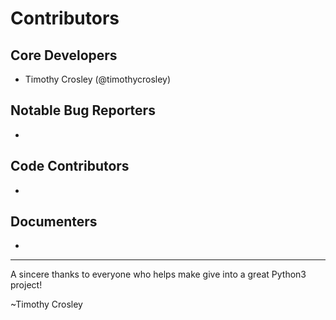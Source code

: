 Contributors
===================

## Core Developers
- Timothy Crosley (@timothycrosley)

## Notable Bug Reporters
-

## Code Contributors
-

## Documenters
-


--------------------------------------------

A sincere thanks to everyone who helps make give into a great Python3 project!

~Timothy Crosley
